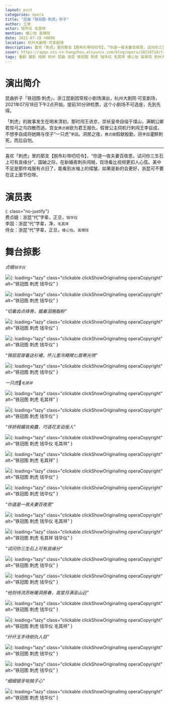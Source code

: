 ```yaml
---
layout: post
categories: opera
title: "昆曲「铁冠图·刺虎」折子"
author: 立泉
actor: 钱华仪 毛其祥
mention: 楼心怡 高璟玟
date: 2021-07-18 +0800
location: 杭州大剧院·可变剧场
description: 喜欢「刺虎」里的那支【脱布衫带叨叨令】，“你道一夜夫妻百夜恩，试问你三生石上可有良缘分”，国破之际，在新婚夜刺杀闯贼，现场看比视频更扣人心弦。美中不足是那件戏服有点旧了，能看到水袖上的褶皱，如果是新的会更好，浙昆可不要在这上面节俭呀。
cover: https://apqx.oss-cn-hangzhou.aliyuncs.com/blog/opera/20210718/tieguantu_cihu/DSC07085_thumb.jpg
tags: 看剧 摄影 戏剧 杭州 昆曲 浙昆 铁冠图 刺虎 钱华仪 毛其祥 楼心怡 高璟玟 杭州大剧院·可变剧场
---
```


# 演出简介

昆曲折子「铁冠图·刺虎」，浙江昆剧团常规小剧场演出，杭州大剧院·可变剧场，2021年07月18日下午2点开始，提前30分钟检票，这个小剧场不可选座，先到先得。

「刺虎」的故事发生在明末清初，那时闯王进京，崇祯皇帝自缢于煤山，满朝公卿若惊弓之鸟四散而逃。宫女`费贞娥`欲为君王报仇，假冒公主伺机行刺闯王李自成，不想李自成将她赐与侄子“一只虎”`李固`。洞房之夜，`费贞娥`假献殷勤，将`李固`灌醉刺死，而后自刎。

<hr class="line-divider" />

喜欢「刺虎」里的那支【脱布衫带叨叨令】，“你道一夜夫妻百夜恩，试问你三生石上可有良缘分”，国破之际，在新婚夜刺杀闯贼，现场看比视频更扣人心弦。美中不足是那件戏服有点旧了，能看到水袖上的褶皱，如果是新的会更好，浙昆可不要在这上面节俭呀。

# 演员表

{: class="no-justify"}  
费贞娥：浙昆“代”字辈，正旦，`钱华仪`  
李固：浙昆“代”字辈，净，`毛其祥`  
侍女：浙昆“代”字辈，正旦，`楼心怡`、`高璟玟`  

# 舞台掠影

*贞娥`钱华仪`*

![](https://apqx.oss-cn-hangzhou.aliyuncs.com/blog/opera/20210718/tieguantu_cihu/DSC07013_thumb.jpg){: loading="lazy" class="clickable clickShowOriginalImg operaCopyright" alt="铁冠图 刺虎 钱华仪" }

![](https://apqx.oss-cn-hangzhou.aliyuncs.com/blog/opera/20210718/tieguantu_cihu/DSC07023_thumb.jpg){: loading="lazy" class="clickable clickShowOriginalImg operaCopyright" alt="铁冠图 刺虎 钱华仪" }

*“切着齿点绛唇，揾着泪施脂粉”*

![](https://apqx.oss-cn-hangzhou.aliyuncs.com/blog/opera/20210718/tieguantu_cihu/DSC07022_thumb.jpg){: loading="lazy" class="clickable clickShowOriginalImg operaCopyright" alt="铁冠图 刺虎 钱华仪" }

![](https://apqx.oss-cn-hangzhou.aliyuncs.com/blog/opera/20210718/tieguantu_cihu/DSC07024_thumb.jpg){: loading="lazy" class="clickable clickShowOriginalImg operaCopyright" alt="铁冠图 刺虎 钱华仪" }

*“锦层层穿着这衫裙，怀儿里冷飕飕匕首寒光喷”*

![](https://apqx.oss-cn-hangzhou.aliyuncs.com/blog/opera/20210718/tieguantu_cihu/DSC07076_thumb.jpg){: loading="lazy" class="clickable clickShowOriginalImg operaCopyright" alt="铁冠图 刺虎 钱华仪" }

*一只虎🐯`毛其祥`*

![](https://apqx.oss-cn-hangzhou.aliyuncs.com/blog/opera/20210718/tieguantu_cihu/DSC07041_thumb.jpg){: loading="lazy" class="clickable clickShowOriginalImg operaCopyright" alt="铁冠图 刺虎 毛其祥" }

![](https://apqx.oss-cn-hangzhou.aliyuncs.com/blog/opera/20210718/tieguantu_cihu/DSC07049_thumb.jpg){: loading="lazy" class="clickable clickShowOriginalImg operaCopyright" alt="铁冠图 刺虎 钱华仪" }

*“佯娇假媚妆痴蠢，巧语花言谄佞人”*

![](https://apqx.oss-cn-hangzhou.aliyuncs.com/blog/opera/20210718/tieguantu_cihu/DSC07052_thumb.jpg){: loading="lazy" class="clickable clickShowOriginalImg operaCopyright" alt="铁冠图 刺虎 钱华仪 毛其祥" }

![](https://apqx.oss-cn-hangzhou.aliyuncs.com/blog/opera/20210718/tieguantu_cihu/DSC07054_thumb.jpg){: loading="lazy" class="clickable clickShowOriginalImg operaCopyright" alt="铁冠图 刺虎 毛其祥" }

![](https://apqx.oss-cn-hangzhou.aliyuncs.com/blog/opera/20210718/tieguantu_cihu/DSC07051_thumb.jpg){: loading="lazy" class="clickable clickShowOriginalImg operaCopyright" alt="铁冠图 刺虎 钱华仪" }

![](https://apqx.oss-cn-hangzhou.aliyuncs.com/blog/opera/20210718/tieguantu_cihu/DSC07060_thumb.jpg){: loading="lazy" class="clickable clickShowOriginalImg operaCopyright" alt="铁冠图 刺虎 钱华仪" }

*“你道是一夜夫妻百夜恩”*

![](https://apqx.oss-cn-hangzhou.aliyuncs.com/blog/opera/20210718/tieguantu_cihu/DSC07064_thumb.jpg){: loading="lazy" class="clickable clickShowOriginalImg operaCopyright" alt="铁冠图 刺虎 钱华仪 毛其祥" }

![](https://apqx.oss-cn-hangzhou.aliyuncs.com/blog/opera/20210718/tieguantu_cihu/DSC07069_thumb.jpg){: loading="lazy" class="clickable clickShowOriginalImg operaCopyright" alt="铁冠图 刺虎 毛其祥 钱华仪" }

*“试问你三生石上可有良缘分”*

![](https://apqx.oss-cn-hangzhou.aliyuncs.com/blog/opera/20210718/tieguantu_cihu/DSC07073_thumb.jpg){: loading="lazy" class="clickable clickShowOriginalImg operaCopyright" alt="铁冠图 刺虎 钱华仪" }

![](https://apqx.oss-cn-hangzhou.aliyuncs.com/blog/opera/20210718/tieguantu_cihu/DSC07074_thumb.jpg){: loading="lazy" class="clickable clickShowOriginalImg operaCopyright" alt="铁冠图 刺虎 钱华仪" }

*“他则待流苏帐暖洞房春，高堂月满巫山近”*

![](https://apqx.oss-cn-hangzhou.aliyuncs.com/blog/opera/20210718/tieguantu_cihu/DSC07077_thumb.jpg){: loading="lazy" class="clickable clickShowOriginalImg operaCopyright" alt="铁冠图 刺虎 钱华仪" }

![](https://apqx.oss-cn-hangzhou.aliyuncs.com/blog/opera/20210718/tieguantu_cihu/DSC07085_thumb.jpg){: loading="lazy" class="clickable clickShowOriginalImg operaCopyright" alt="铁冠图 刺虎 钱华仪 毛其祥" }

*“纤纤玉手待剜仇人目”*

![](https://apqx.oss-cn-hangzhou.aliyuncs.com/blog/opera/20210718/tieguantu_cihu/DSC07091_thumb.jpg){: loading="lazy" class="clickable clickShowOriginalImg operaCopyright" alt="铁冠图 刺虎 钱华仪" }

![](https://apqx.oss-cn-hangzhou.aliyuncs.com/blog/opera/20210718/tieguantu_cihu/DSC07094_thumb.jpg){: loading="lazy" class="clickable clickShowOriginalImg operaCopyright" alt="铁冠图 刺虎 钱华仪" }

*“细细银牙啖贼子心”*

![](https://apqx.oss-cn-hangzhou.aliyuncs.com/blog/opera/20210718/tieguantu_cihu/DSC07105_thumb.jpg){: loading="lazy" class="clickable clickShowOriginalImg operaCopyright" alt="铁冠图 刺虎 钱华仪" }
